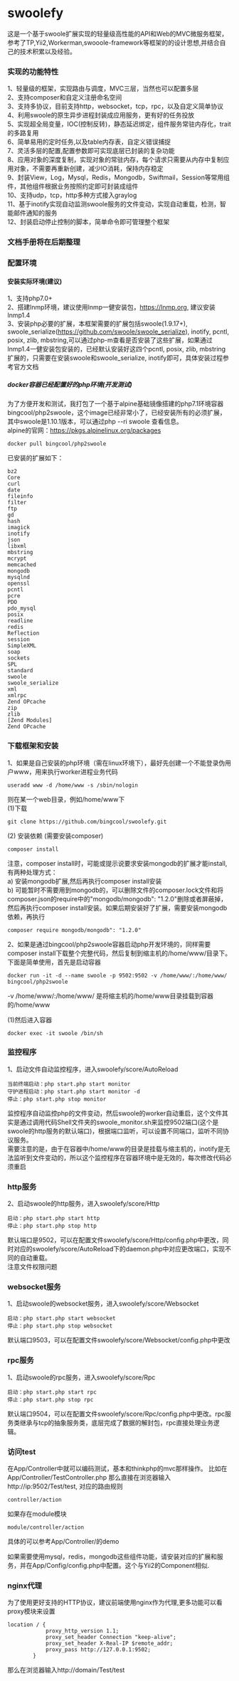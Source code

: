 # swoolefy
这是一个基于swoole扩展实现的轻量级高性能的API和Web的MVC微服务框架，参考了TP,Yii2,Workerman,swooole-framework等框架的的设计思想,并结合自己的技术积累以及经验。
### 实现的功能特性     
1、轻量级的框架，实现路由与调度，MVC三层，当然也可以配置多层     
2、支持composer和自定义注册命名空间      
3、支持多协议，目前支持http，websocket，tcp，rpc，以及自定义简单协议              
4、利用swoole的原生异步进程封装成应用服务，更有好的任务投放         
5、实现超全局变量，IOC(控制反转)，静态延迟绑定，组件服务常驻内存化，trait的多路复用     
6、简单易用的定时任务,以及table内存表，自定义错误捕捉       
7、灵活多层的配置,配置参数即可实现底层已封装的复杂功能          
8、应用对象的深度复制，实现对象的常驻内存，每个请求只需要从内存中复制应用对象，不需要再重新创建，减少IO消耗，保持内存稳定     
9、封装View，Log，Mysql，Redis，Mongodb，Swiftmail，Session等常用组件，其他组件根据业务按照约定即可封装成组件     
10、支持udp，tcp，http多种方式接入graylog    
11、基于inotify实现自动监测swoole服务的文件变动，实现自动重载，检测，智能邮件通知的服务      
12、封装启动停止控制的脚本，简单命令即可管理整个框架    

### 文档手册将在后期整理     

### 配置环境
#### 安装实际环境(建议)
1、支持php7.0+       
2、搭建lnmp环境，建议使用lnmp一健安装包，https://lnmp.org, 建议安装lnmp1.4     
3、安装php必要的扩展，本框架需要的扩展包括swoole(1.9.17+), swoole_serialize(https://github.com/swoole/swoole_serialize), inotify, pcntl, posix, zlib, mbstring,可以通过php-m查看是否安装了这些扩展，如果通过lnmp1.4一健安装包安装的，已经默认安装好这四个pcntl, posix, zlib, mbstring扩展的，只需要在安装swoole和swoole_serialize, inotify即可，具体安装过程参考官方文档
    
##### docker容器已经配置好的php环境(开发测试)
为了方便开发和测试，我打包了一个基于alpine基础镜像搭建的php7.1环境容器bingcool/php2swoole，这个image已经非常小了，已经安装所有的必须扩展，其中swoole是1.10.1版本，可以通过php --ri swoole 查看信息。     
alpine的官网：https://pkgs.alpinelinux.org/packages    

```
docker pull bingcool/php2swoole     
```
已安装的扩展如下：  
```
bz2    
Core    
curl   
date   
fileinfo    
filter    
ftp    
gd    
hash     
imagick    
inotify    
json   
libxml    
mbstring    
mcrypt  
memcached  
mongodb  
mysqlnd   
openssl  
pcntl  
pcre   
PDO   
pdo_mysql  
posix   
readline   
redis   
Reflection   
session   
SimpleXML   
soap    
sockets   
SPL    
standard    
swoole   
swoole_serialize    
xml    
xmlrpc   
Zend OPcache    
zip    
zlib    
[Zend Modules]     
Zend OPcache    
```

### 下载框架和安装
1、如果是自己安装的php环境（需在linux环境下），最好先创建一个不能登录伪用户www，用来执行worker进程业务代码      
```
useradd www -d /home/www -s /sbin/nologin
```
则在某一个web目录，例如/home/www下                     
(1)下载   
```
git clone https://github.com/bingcool/swoolefy.git  
```

(2) 安装依赖 (需要安装composer)
```
composer install  
```

注意，composer install时，可能或提示说要求安装mongodb的扩展才能install,有两种处理方式：     
a) 安装mongodb扩展,然后再执行composer install安装      
b) 可能暂时不需要用到mongodb的，可以删除文件的composer.lock文件和将composer.json的require中的"mongodb/mongodb": "1.2.0"删除或者屏蔽掉，然后再执行composer install安装。如果后期安装好了扩展，需要安装mongodb依赖，再执行   
```
composer require mongodb/mongodb": "1.2.0"
```
   
2、如果是通过bingcool/php2swoole容器启动php开发环境的，同样需要composer install下载整个完整代码，然后复制到缩主机的/home/www/目录下。   下面是简单使用，首先是启动容器      
```   
docker run -it -d --name swoole -p 9502:9502 -v /home/www/:/home/www/ bingcool/php2swoole   
```
-v /home/www/:/home/www/ 是将缩主机的/home/www目录挂载到容器的/home/www  

(1)然后进入容器  
```
docker exec -it swoole /bin/sh
```

### 监控程序   
1、启动文件自动监控程序，进入swoolefy/score/AutoReload   
```   
当前终端启动：php start.php start monitor    
守护进程启动：php start.php start monitor -d         
停止：php start.php stop monitor      
```

监控程序自动监控php的文件变动，然后swoole的worker自动重启，这个文件其实是通过调用代码Shell文件夹的swoole_monitor.sh来监控9502端口(这个是swoole的http服务的默认端口)，根据端口监听，可以设置不同端口，监听不同协议服务。   
  需要注意的是，由于在容器中/home/www的目录是挂载与缩主机的，inotify是无法监听到文件变动的，所以这个监控程序在容器环境中是无效的，每次修改代码必须重启      

### http服务   
2、启动swoole的http服务，进入swoolefy/score/Http  
```     
启动：php start.php start http          
停止：php start.php stop http 
```             

默认端口是9502，可以在配置文件swoolefy/score/Http/config.php中更改，同时对应的swoolefy/score/AutoReload下的daemon.php中对应更改端口，实现不同的自动重载。  
注意文件权限问题

### websocket服务    
1、启动swoole的websocket服务，进入swoolefy/score/Websocket
```    
启动：php start.php start websocket        
停止：php start.php stop websocket      
````

默认端口9503，可以在配置文件swoolefy/score/Websocket/config.php中更改     

### rpc服务   
1、启动swoole的rpc服务，进入swoolefy/score/Rpc     
```    
启动：php start.php start rpc    
停止：php start.php stop rpc
```

默认端口9504，可以在配置文件swoolefy/score/Rpc/config.php中更改。rpc服务类继承与tcp的抽象服务类，底层完成了数据的解封包，rpc直接处理业务逻辑。 

### 访问test     
在App/Controller中就可以编码测试，基本和thinkphp的mvc那样操作。
比如在App/Controller/TestController.php
那么直接在浏览器输入http://ip:9502/Test/test, 对应的路由规则
```
controller/action 
```
   
如果存在module模块      
```
module/controller/action
```
具体的可以参考App/Controller/的demo

如果需要使用mysql，redis，mongodb这些组件功能，请安装对应的扩展和服务，并在App/Config/config.php中配置。这个与Yii2的Component相似.

### nginx代理      
为了使用更好支持的HTTP协议，建议前端使用nginx作为代理,更多功能可以看proxy模块来设置   
```
location / {
            proxy_http_version 1.1;
            proxy_set_header Connection "keep-alive";
            proxy_set_header X-Real-IP $remote_addr;
            proxy_pass http://127.0.0.1:9502;
        }
```

那么在浏览器输入http://domain/Test/test     

